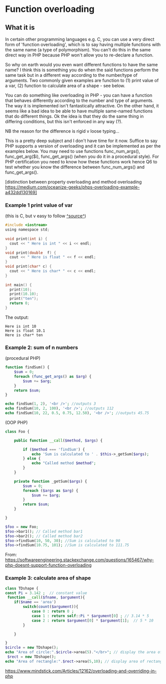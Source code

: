 # Function overloading

## What it is

In certain other programming languages e.g. C, you can use a very direct form of 'function overloading', which is to say having multiple functions with the same name (a type of polymorphism). You can't do this in the same direct way in PHP because PHP won't allow you to re-declare a function.

So why on earth would you even want different functions to have the same name? I think this is something you do when the said functions perform the same task but in a different way according to the number/type of arguments. Two commonly given examples are function to (1) print value of a var, (2) function to calculate area of a shape - see below. 

You can do something like overloading in PHP - you can have a function that behaves differently according to the number and type of arguments. The way it is implemented isn't fantastically attractive. On the other hand, it seems like a bad idea to be able to have multiple same-named functions that do different things. Ok the idea is that they do the same thing in differing conditions, but this isn't enforced in any way (?). 

NB the reason for the difference is rigid v loose typing...

This is a pretty deep subject and I don't have time for it now. Suffice to say PHP supports a version of overloading and it can be implemented as per the examples below. You may need to use functions func_num_args(), func_get_arg($i), func_get_args() (when you do it in a procedural style). For PHP certification you need to know how these functions work hence Q6 to test whether you know the difference between func_num_args() and func_get_args().

[distinction between property overloading and method overloading https://medium.com/oceanize-geeks/phps-overloading-example-a432dd130169]

### Example 1 print value of var

(this is C, but v easy to follow [^source^][1])

```c
#include <iostream>
using namespace std;
 
void print(int i) {
  cout << " Here is int " << i << endl;
}
void print(double  f) {
  cout << " Here is float " << f << endl;
}
void print(char* c) {
  cout << " Here is char* " << c << endl;
}
 
int main() {
  print(10);
  print(10.10);
  print("ten");
  return 0;
}
```

The output:

```
Here is int 10 
Here is float 10.1 
Here is char* ten 
```

### Example 2: sum of n numbers

(procedural PHP)

```php
function findSum() {
    $sum = 0;
    foreach (func_get_args() as $arg) {
        $sum += $arg;
    }
    return $sum;
}

echo findSum(1, 2), '<br />'; //outputs 3
echo findSum(10, 2, 100), '<br />'; //outputs 112
echo findSum(10, 22, 0.5, 0.75, 12.50), '<br />'; //outputs 45.75
```

(OOP PHP)

```php
class Foo {

    public function __call($method, $args) {

        if ($method === 'findSum') {
            echo 'Sum is calculated to ' . $this->_getSum($args);
        } else {
            echo "Called method $method";
        }
    }

    private function _getSum($args) {
        $sum = 0;
        foreach ($args as $arg) {
            $sum += $arg;
        }
        return $sum;
    }

}

$foo = new Foo;
$foo->bar1(); // Called method bar1
$foo->bar2(); // Called method bar2
$foo->findSum(10, 50, 30); //Sum is calculated to 90
$foo->findSum(10.75, 101); //Sum is calculated to 111.75
```

From: https://softwareengineering.stackexchange.com/questions/165467/why-php-doesnt-support-function-overloading

### Example 3: calculate area of shape

```php
class TDshape {
const Pi = 3.142 ;  // constant value
 function __call($fname, $argument){
    if($name == 'area')
        switch(count($argument)){
            case 0 : return 0 ;
            case 1 : return self::Pi * $argument[0] ; // 3.14 * 5
            case 2 : return $argument[0] * $argument[1];  // 5 * 10
        }

    }

}
$circle = new TDshape();
echo "Area of circle:".$circle->area(5)."</br>"; // display the area of circle
 $rect = new TDshape();
echo "Area of rectangle:".$rect->area(5,10); // display area of rectangle
```

https://www.mindstick.com/Articles/12162/overloading-and-overriding-in-php

[1]: https://www.geeksforgeeks.org/function-overloading-c/
[2]: https://www.mindstick.com/Articles/12162/overloading-and-overriding-in-php	"Example 3"
[3]: https://softwareengineering.stackexchange.com/questions/165467/why-php-doesnt-support-function-overloading	"Example 2"

